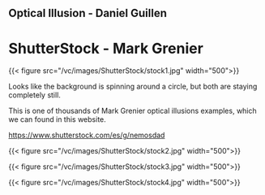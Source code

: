 ## Optical Illusion - Daniel Guillen

# ShutterStock - Mark Grenier

{{< figure src="/vc/images/ShutterStock/stock1.jpg" width="500">}}


Looks like the background is spinning around a circle, but both are staying completely still.


This is one of thousands of Mark Grenier optical illusions examples, which we can found in this website.

https://www.shutterstock.com/es/g/nemosdad



{{< figure src="/vc/images/ShutterStock/stock2.jpg" width="500">}}


{{< figure src="/vc/images/ShutterStock/stock3.jpg" width="500">}}


{{< figure src="/vc/images/ShutterStock/stock4.jpg" width="500">}}





